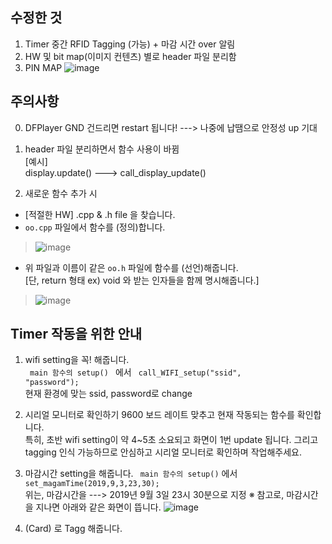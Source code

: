 ## 수정한 것
1. Timer 중간 RFID Tagging (가능) + 마감 시간 over 알림
2. HW 및 bit map(이미지 컨텐츠) 별로 header 파일 분리함
3. PIN MAP
![image](https://user-images.githubusercontent.com/37296369/64182513-4db1cd80-cea3-11e9-893b-6dd9e175c592.png)

## 주의사항
0. DFPlayer GND 건드리면 restart 됩니다! ---> 나중에 납땜으로 안정성 up 기대

1. header 파일 분리하면서 함수 사용이 바뀜  
[예시]  
display.update() ---> call_display_update()

2. 새로운 함수 추가 시
* [적절한 HW] .cpp & .h file 을 찾습니다. 
* <code>oo.cpp</code> 파일에서 함수를 (정의)합니다.  

> ![image](https://user-images.githubusercontent.com/37296369/64183001-1c85cd00-cea4-11e9-9c53-df4e43e81f5b.png)

* 위 파일과 이름이 같은 <code>oo.h</code> 파일에 함수를 (선언)해줍니다.  
[단, return 형태 ex) void 와 받는 인자들을 함께 명시해줍니다.]
> ![image](https://user-images.githubusercontent.com/37296369/64183106-4a6b1180-cea4-11e9-93c1-243fa072a828.png)


## Timer 작동을 위한 안내
1. wifi setting을 꼭! 해줍니다.  
<code> main 함수의 setup() </code> 에서 <code> call_WIFI_setup("ssid", "password"); </code>  
현재 환경에 맞는 ssid, password로 change

2. 시리얼 모니터로 확인하기
9600 보드 레이트 맞추고 현재 작동되는 함수를 확인합니다.  
특히, 초반 wifi setting이 약 4~5초 소요되고 화면이 1번 update 됩니다.
그리고 tagging 인식 가능하므로 안심하고 시리얼 모니터로 확인하며 작업해주세요.

3. 마감시간 setting을 해줍니다.
<code> main 함수의 setup()</code> 에서 <code> set_magamTime(2019,9,3,23,30);</code>  
위는, 마감시간을 ---> 2019년 9월 3일 23시 30분으로 지정
※ 참고로, 마감시간을 지나면 아래와 같은 화면이 뜹니다.
![image](https://user-images.githubusercontent.com/37296369/64184917-2fe66780-cea7-11e9-8e7d-901893d7cbfc.png)

4. (Card) 로 Tagg 해줍니다.
